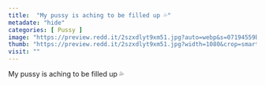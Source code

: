 ```yaml
---
title:  "My pussy is aching to be filled up 💦"
metadate: "hide"
categories: [ Pussy ]
image: "https://preview.redd.it/2szxdlyt9xm51.jpg?auto=webp&s=07194559b86877c8558dbe39bac0cbd08d8de80a"
thumb: "https://preview.redd.it/2szxdlyt9xm51.jpg?width=1080&crop=smart&auto=webp&s=b3fc100eaf00b0ff448cdcccbfbd0f1296e45c4a"
visit: ""
---
```

My pussy is aching to be filled up 💦
